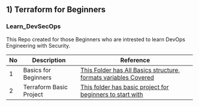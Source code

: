 ## 1) Terraform for Beginners

### Learn_DevSecOps
This Repo created for those Beginners who are intrested to learn DevOps Engineering with Security.

| No  | Description | Reference |
| ------------- | ------------- | ------------- |
| 1  |  Basics for Beginners  |  [This Folder has All Basics structure, formats variables Covered](Basics)  |
| 2  |  Terraform Basic Project |   [This folder has basic project for beginners to start with](Basics)  |

